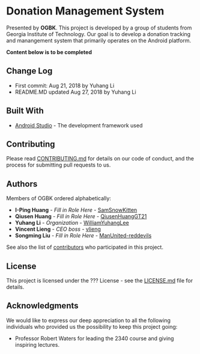 # Donation Management System
Presented by **OGBK**.
This project is developed by a group of students from Georgia Institute of Technology.
Our goal is to develop a donation tracking and manangement system that primarily operates on the Android platform.

**Content below is to be completed**

## Change Log

* First commit: Aug 21, 2018 by Yuhang Li
* README.MD updated Aug 27, 2018 by Yuhang Li

## Built With

* [Android Studio](https://developer.android.com/studio/) - The development framework used

## Contributing

Please read [CONTRIBUTING.md](https://gist.github.com/WilliamYuhangLee/???) for details on our code of conduct, and the process for submitting pull requests to us.

## Authors

Members of OGBK ordered alphabetically:
* **I-Ping Huang** - *Fill in Role Here* - [SamSnowKitten](https://github.com/SamSnowKitten)
* **Qiusen Huang** - *Fill in Role Here* - [QiusenHuangGT21](https://github.com/QiusenHuangGT21)
* **Yuhang Li** - *Organization* - [WilliamYuhangLee](https://github.com/WilliamYuhangLee)
* **Vincent Lieng** - *CEO boss* - [vlieng](https://github.com/vlieng3)
* **Songming Liu** - *Fill in Role Here* - [ManUnited-reddevils](https://github.com/ManUnited-reddevils)

See also the list of [contributors](https://github.com/WilliamYuhangLee/2340DMS/graphs/contributors) who participated in this project.

## License

This project is licensed under the ??? License - see the [LICENSE.md](LICENSE.md) file for details.

## Acknowledgments

We would like to express our deep appreciation to all the following individuals who provided us the possibility to keep this project going:
* Professor Robert Waters for leading the 2340 course and giving inspiring lectures.
